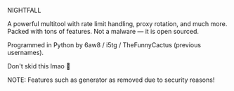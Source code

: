 NIGHTFALL 

A powerful multitool with rate limit handling, proxy rotation, and much more.
Packed with tons of features.
Not a malware — it is open sourced.

Programmed in Python by 6aw8 / i5tg / TheFunnyCactus (previous usernames).

Don't skid this lmao 🤣


NOTE: Features such as generator as removed due to security reasons!
